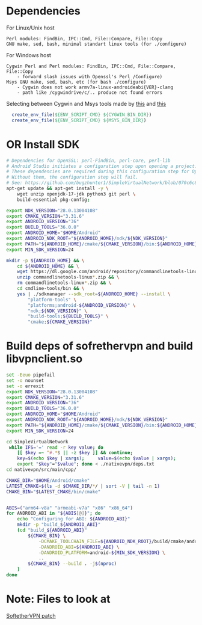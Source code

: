 # Dependencies
For Linux/Unix host
```
Perl modules: FindBin, IPC::Cmd, File::Compare, File::Copy 
GNU make, sed, bash, minimal standart linux tools (for ./configure)
```
For Windows host
```
Cygwin Perl and Perl modules: FindBin, IPC::Cmd, File::Compare, File::Copy 
    - forward slash issues with Openssl's Perl /Configure)
Msys GNU make, sed, bash, etc (for bash ./configure)
    - Cygwin does not work armv7a-linux-androideabi{VER}-clang 
    - path like /cygwindrive/c/.. produce not found errors
```
Selecting between Cygwin and Msys tools made by [this](https://github.com/aantnn/SimpleVirtualNetwork/blob/2f415d599c514c58f5886c8e22ede585a46c556c/nativevpn/src/main/cpp/cmake/modules/FindOpenSSL.cmake#L64)
and [this](https://github.com/aantnn/SimpleVirtualNetwork/blob/2f415d599c514c58f5886c8e22ede585a46c556c/nativevpn/src/main/cpp/cmake/modules/CommonAndroidSetup.cmake#L21)
```cmake
  create_env_file(${ENV_SCRIPT_CMD} ${CYGWIN_BIN_DIR})
  create_env_file(${ENV_SCRIPT_CMD} ${MSYS_BIN_DIR})
```

# OR Install SDK
```bash
# Dependencies for OpenSSL: perl-FindBin, perl-core, perl-lib
# Android Studio initiates a configuration step upon opening a project.
# These dependencies are required during this configuration step for OpenSSL header generation. 
# Without them, the configuration step will fail.
# See: https://github.com/bugzhunter1/SimpleVirtualNetwork/blob/070c6c84c585c441702b019bc3dc535604e71d60/nativevpn/src/main/cpp/cmake/modules/FindOpenSSL.cmake#L88
apt-get update && apt-get install -y \
    wget unzip openjdk-17-jdk python3 git perl \
    build-essential pkg-config;

export NDK_VERSION="28.0.13004108"
export CMAKE_VERSION="3.31.6"
export ANDROID_VERSION="36"
export BUILD_TOOLS="36.0.0"
export ANDROID_HOME="$HOME/Android"
export ANDROID_NDK_ROOT="${ANDROID_HOME}/ndk/${NDK_VERSION}"
export PATH="${ANDROID_HOME}/cmake/${CMAKE_VERSION}/bin:${ANDROID_HOME}/cmdline-tools/bin:${PATH}"
export MIN_SDK_VERSION=24

mkdir -p ${ANDROID_HOME} && \
    cd ${ANDROID_HOME} && \
    wget https://dl.google.com/android/repository/commandlinetools-linux-11076708_latest.zip && \
    unzip commandlinetools-linux*.zip && \
    rm commandlinetools-linux*.zip && \
    cd cmdline-tools/bin && \
    yes | ./sdkmanager --sdk_root=${ANDROID_HOME} --install \
        "platform-tools" \
        "platforms;android-${ANDROID_VERSION}" \
        "ndk;${NDK_VERSION}" \
        "build-tools;${BUILD_TOOLS}" \
        "cmake;${CMAKE_VERSION}"
```
# Build deps of sofrethervpn and build libvpnclient.so
```bash
set -Eeuo pipefail
set -o nounset
set -o errexit
export NDK_VERSION="28.0.13004108"
export CMAKE_VERSION="3.31.6"
export ANDROID_VERSION="36"
export BUILD_TOOLS="36.0.0"
export ANDROID_HOME="$HOME/Android"
export ANDROID_NDK_ROOT="${ANDROID_HOME}/ndk/${NDK_VERSION}"
export PATH="${ANDROID_HOME}/cmake/${CMAKE_VERSION}/bin:${ANDROID_HOME}/cmdline-tools/bin:${PATH}"
export MIN_SDK_VERSION=24

cd SimpleVirtualNetwork
 while IFS='=' read -r key value; do
    [[ $key =~ ^#.*$ || -z $key ]] && continue;     
    key=$(echo $key | xargs);     value=$(echo $value | xargs);     
    export "$key"="$value"; done < ./nativevpn/deps.txt 
cd nativevpn/src/main/cpp/

CMAKE_DIR="$HOME/Android/cmake"
LATEST_CMAKE=$(ls -d $CMAKE_DIR/*/ | sort -V | tail -n 1)
CMAKE_BIN="$LATEST_CMAKE/bin/cmake"


ABIS=("arm64-v8a" "armeabi-v7a" "x86" "x86_64")
for ANDROID_ABI in "${ABIS[@]}"; do
    echo "Configuring for ABI: ${ANDROID_ABI}"
    mkdir -p "build_${ANDROID_ABI}"
    (cd "build_${ANDROID_ABI}"
        ${CMAKE_BIN} \
            -DCMAKE_TOOLCHAIN_FILE=${ANDROID_NDK_ROOT}/build/cmake/android.toolchain.cmake \
            -DANDROID_ABI=${ANDROID_ABI} \
            -DANDROID_PLATFORM=android-${MIN_SDK_VERSION} \
            ..
        ${CMAKE_BIN} --build . -j$(nproc)
    )
done
```

# Note: Files to look at
[SoftetherVPN patch](https://github.com/antnn/SimpleVirtualNetwork/blob/main/nativevpn/src/main/cpp/deps/softethervpn.patch) 

